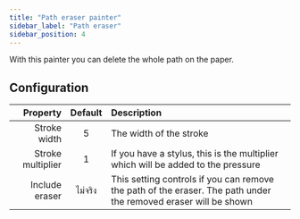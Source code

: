 ```yaml
---
title: "Path eraser painter"
sidebar_label: "Path eraser"
sidebar_position: 4
---
```



With this painter you can delete the whole path on the paper.

## Configuration

|          Property | Default | Description                                                                                                     |
| -----------------:|:-------:|:--------------------------------------------------------------------------------------------------------------- |
|      Stroke width |    5    | The width of the stroke                                                                                         |
| Stroke multiplier |    1    | If you have a stylus, this is the multiplier which will be added to the pressure                                |
|    Include eraser | ไม่จริง | This setting controls if you can remove the path of the eraser. The path under the removed eraser will be shown |
